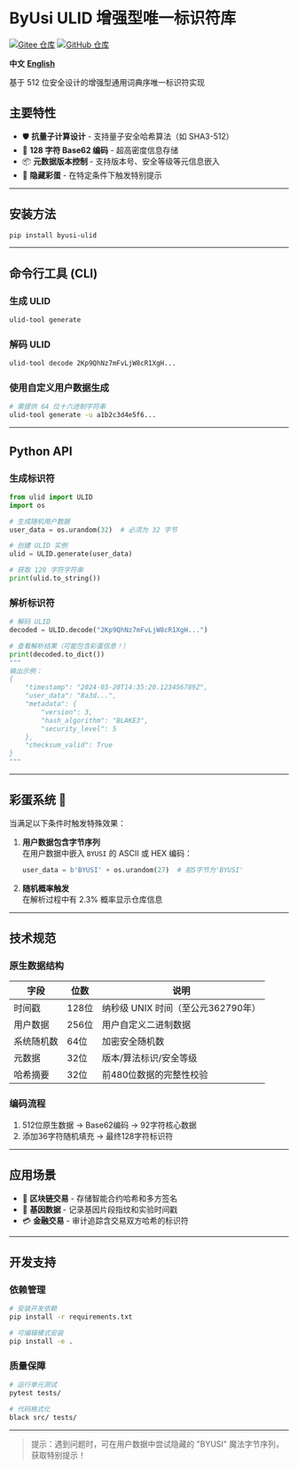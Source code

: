 # ByUsi ULID 增强型唯一标识符库

[![Gitee 仓库](https://img.shields.io/badge/Gitee-ByUsi-red)](https://gitee.com/byusi/ulid)
[![GitHub 仓库](https://img.shields.io/badge/GitHub-ByUsi-blue)](https://github.com/ByUsiTeam/ulid)

**中文** **[English](README.md)**

基于 512 位安全设计的增强型通用词典序唯一标识符实现

## 主要特性

- 🛡️ **抗量子计算设计** - 支持量子安全哈希算法（如 SHA3-512）
- 🔢 **128 字符 Base62 编码** - 超高密度信息存储
- 📦 **元数据版本控制** - 支持版本号、安全等级等元信息嵌入
- 🎉 **隐藏彩蛋** - 在特定条件下触发特别提示

---

## 安装方法

```bash
pip install byusi-ulid
```

---

## 命令行工具 (CLI)

### 生成 ULID
```bash
ulid-tool generate
```

### 解码 ULID
```bash
ulid-tool decode 2Kp9QhNz7mFvLjW8cR1XgH...
```

### 使用自定义用户数据生成
```bash
# 需提供 64 位十六进制字符串
ulid-tool generate -u a1b2c3d4e5f6...
```

---

## Python API

### 生成标识符
```python
from ulid import ULID
import os

# 生成随机用户数据
user_data = os.urandom(32)  # 必须为 32 字节

# 创建 ULID 实例
ulid = ULID.generate(user_data)

# 获取 128 字符字符串
print(ulid.to_string())  
```

### 解析标识符
```python
# 解码 ULID
decoded = ULID.decode("2Kp9QhNz7mFvLjW8cR1XgH...")

# 查看解析结果（可能包含彩蛋信息！）
print(decoded.to_dict())
"""
输出示例：
{
    "timestamp": "2024-03-20T14:35:20.123456789Z",
    "user_data": "8a3d...",
    "metadata": {
        "version": 3,
        "hash_algorithm": "BLAKE3",
        "security_level": 5
    },
    "checksum_valid": True
}
"""
```

---

## 彩蛋系统 🥚

当满足以下条件时触发特殊效果：

1. **用户数据包含字节序列**  
   在用户数据中嵌入 `BYUSI` 的 ASCII 或 HEX 编码：
   ```python
   user_data = b'BYUSI' + os.urandom(27)  # 前5字节为'BYUSI'
   ```

2. **随机概率触发**  
   在解析过程中有 2.3% 概率显示仓库信息

---

## 技术规范

### 原生数据结构
| 字段            | 位数   | 说明                          |
|----------------|-------|-----------------------------|
| 时间戳          | 128位 | 纳秒级 UNIX 时间（至公元362790年） |
| 用户数据        | 256位 | 用户自定义二进制数据              |
| 系统随机数      | 64位  | 加密安全随机数                 |
| 元数据          | 32位  | 版本/算法标识/安全等级           |
| 哈希摘要        | 32位  | 前480位数据的完整性校验          |

### 编码流程
1. 512位原生数据 → Base62编码 → 92字符核心数据
2. 添加36字符随机填充 → 最终128字符标识符

---

## 应用场景

- 🔗 **区块链交易** - 存储智能合约哈希和多方签名
- 🧬 **基因数据** - 记录基因片段指纹和实验时间戳
- 💳 **金融交易** - 审计追踪含交易双方哈希的标识符

---

## 开发支持

### 依赖管理
```bash
# 安装开发依赖
pip install -r requirements.txt

# 可编辑模式安装
pip install -e .
```

### 质量保障
```bash
# 运行单元测试
pytest tests/

# 代码格式化
black src/ tests/
```

---

> 提示：遇到问题时，可在用户数据中尝试隐藏的 "BYUSI" 魔法字节序列，获取特别提示！